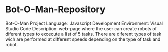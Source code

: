 # Bot-O-Man-Repository
Bot-O-Man Project
Language: Javascript
Development Environment: Visual Studio Code
Description: web-page where the user can create robots of diferent types to excecute a list of 5 tasks. 
There are diferent types of task wich are performed at different speeds depending on the type of task and robot.
